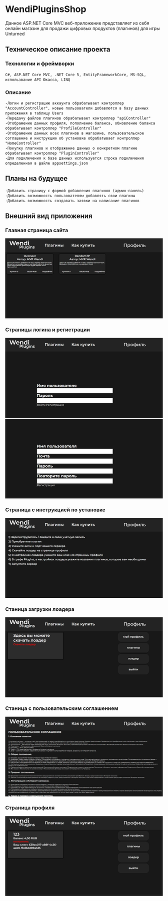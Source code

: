 # WendiPluginsShop
Данное ASP.NET Core MVC веб-приложение представляет из себя онлайн магазин для продажи цифровых продуктов (плагинов) для игры Unturned
## Техническое описание проекта
### Технологии и фреймворки
	C#, ASP.NET Core MVC, .NET Core 5, EntityFrameworkCore, MS-SQL, использвание API Юкасса, LINQ
### Описание
	-Логин и регистрацию аккаунта обрабатывает контроллер "AccountController", новые пользователи добавлются в базу данных приложения в таблицу Users
	-Передачу файлов плагинов обрабатывает контроллер "apiController"
	-Отображение данных профиля, пополнение баланса, обновление баланса обрабатывает контроллер "ProfileController"
	-Отображение данных всех плагинов в магазине, пользовательское соглашение и инструкцию об установке обрабатывает контроллер "HomeController"
	-Покупку плагинов и отображение данных о конкретном плагине обрабатывает контроллер "PluginController"
	-Для подключения к базе данных используется строка подключения определенная в файле appsettings.json

## Планы на будущее
    -Добавить страницу с формой добавления плагинов (админ-панель)
	-Добавить возможность пользователям добавлять свои плагины
	-Добавить возможность создавать заявки на написание плагинов
## Внешний вид приложения
 ### Главная страница сайта
 ![Image alt](https://github.com/MVPWendi/WendiPluginsShop/blob/master/wwwroot/GithubImages/Main1.png)
 ### Страницы логина и регистрации
 ![Image alt](https://github.com/MVPWendi/WendiPluginsShop/blob/master/wwwroot/GithubImages/Log1.png)
 ![Image alt](https://github.com/MVPWendi/WendiPluginsShop/blob/master/wwwroot/GithubImages/Log2.png)
 ### Страница с инструкцией по установке
 ![Image alt](https://github.com/MVPWendi/WendiPluginsShop/blob/master/wwwroot/GithubImages/HowBuy.png)
 ### Станица загрузки лоадера
  ![Image alt](https://github.com/MVPWendi/WendiPluginsShop/blob/master/wwwroot/GithubImages/Loader.png)
 ### Станица c пользовательским соглашением
 ![Image alt](https://github.com/MVPWendi/WendiPluginsShop/blob/master/wwwroot/GithubImages/Contract.png)
 ### Страница профиля
 ![Image alt](https://github.com/MVPWendi/WendiPluginsShop/blob/master/wwwroot/GithubImages/Profile.png)

